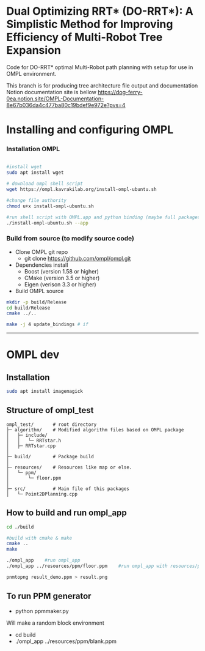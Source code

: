 # Dual Optimizing RRT* (DO-RRT*): A Simplistic Method for Improving Efficiency of Multi-Robot Tree Expansion

Code for DO-RRT* optimal Multi-Robot path planning with setup for use in OMPL environment.


This branch is for producing tree architecture file output and documentation
Notion documentation site is bellow
https://dog-ferry-0ea.notion.site/OMPL-Documentation-8e67b036da4c477ba80c19bdef9e972e?pvs=4

# Installing and configuring OMPL

### Installation OMPL

```bash

#install wget 
sudo apt install wget

# download ompl shell script
wget https://ompl.kavrakilab.org/install-ompl-ubuntu.sh

#change file authority
chmod u+x install-ompl-ubuntu.sh

#run shell script with OMPL.app and python binding (maybe full packages)
./install-ompl-ubuntu.sh --app
```

### Build from source (to modify source code)

- Clone OMPL git repo
    - git clone https://github.com/ompl/ompl.git
- Dependencies install
    - Boost (version 1.58 or higher)
    - CMake (version 3.5 or higher)
    - Eigen (verison 3.3 or higher)
- Build OMPL source

```bash
mkdir -p build/Release
cd build/Release
cmake ../..

make -j 4 update_bindings # if 
```

---

# OMPL dev

## Installation

```bash
sudo apt install imagemagick
```

## Structure of ompl_test

```
ompl_test/       # root directory
├─ algorithm/    # Modified algorithm files based on OMPL package
│	├─ include/
│	│	└─ RRTstar.h
│	├─ RRTstar.cpp
│
├─ build/        # Package build
│
├─ resources/    # Resources like map or else.
│	└─ ppm/
│		└─ floor.ppm
│
├─ src/          # Main file of this packages
│	└─ Point2DPlanning.cpp
```

## How to build and run ompl_app

```bash
cd ./build

#build with cmake & make
cmake ..
make

./ompl_app    #run ompl_app
./ompl_app ../resources/ppm/floor.ppm    #run ompl_app with resources/ppm/floor.ppm file

pnmtopng result_demo.ppm > result.png
```


## To run PPM generator
 - python ppmmaker.py
 
 Will make a random block environment
 
- cd build
- ./ompl_app ../resources/ppm/blank.ppm
